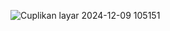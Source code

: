 ![Cuplikan layar 2024-12-09 105151](https://github.com/user-attachments/assets/f44c97d5-3b5f-4048-af81-b98f60f692e6)
